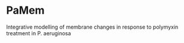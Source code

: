 # PaMem
Integrative modelling of membrane changes in response to polymyxin treatment in P. aeruginosa
